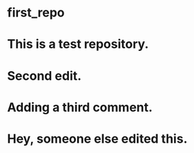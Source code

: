 # first_repo
# This is a test repository.
# Second edit.
# Adding a third comment.
# Hey, someone else edited this.

